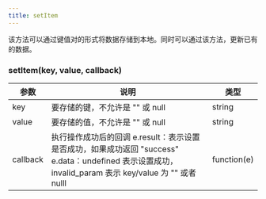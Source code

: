 ```yaml
---
title: setItem
---
```


该方法可以通过键值对的形式将数据存储到本地。同时可以通过该方法，更新已有的数据。

### setItem(key, value, callback)

| 参数 | 说明 | 类型 |
| -- | -- | -- |
| key | 要存储的键，不允许是 "" 或 null | string  |
| value | 要存储的值，不允许是 "" 或 null | string |
| callback | 执行操作成功后的回调 e.result：表示设置是否成功，如果成功返回 "success" e.data：undefined 表示设置成功，invalid_param 表示 key/value 为 "" 或者 nulll | function(e) |
